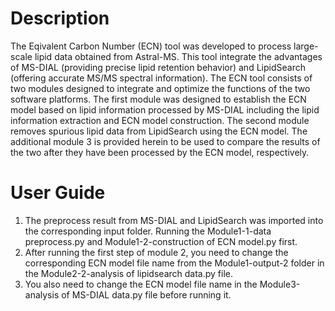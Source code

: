 # Description
The Eqivalent Carbon Number (ECN) tool was developed to process large-scale lipid data obtained from Astral-MS. This tool integrate the advantages of MS-DIAL (providing precise lipid retention behavior) and LipidSearch (offering accurate MS/MS spectral information). The ECN tool consists of two modules designed to integrate and optimize the functions of the two software platforms. The first module was designed to establish the ECN model based on lipid information processed by MS-DIAL including the lipid information extraction and ECN model construction. The second module removes spurious lipid data from LipidSearch using the ECN model. The additional module 3 is provided herein to be used to compare the results of the two after they have been processed by the ECN model, respectively.
# User Guide 
1. The preprocess result from MS-DIAL and LipidSearch was imported into the corresponding input folder. Running the Module1-1-data preprocess.py and Module1-2-construction of ECN model.py first.
2. After running the first step of module 2, you need to change the corresponding ECN model file name from the Module1-output-2 folder in the Module2-2-analysis of lipidsearch data.py file.
3. You also need to change the ECN model file name in the Module3-analysis of MS-DIAL data.py file before running it.

